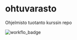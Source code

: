 # ohtuvarasto
Ohjelmisto tuotanto kurssin repo

![workflo_badge](https://github.com/Konstig70/ohtuvarasto/workflows/CI/badge.svg)
